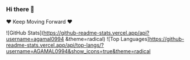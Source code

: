 ### Hi there 👋

<!--
**agamal0994/agamal0994** is a ✨ _special_ ✨ repository because its `README.md` (this file) appears on your GitHub profile.
## My name is Ahmed Gamal , Jr. Data Scientist
✨ About Me ✨
-Creative Mind
-Solving Puzzles 
-Catch Patterns 
-Investigation 

⚡️ Currently ⚡️
- 🔭 I’m currently looking for Data Scientist / BI Analyst job role 
- 🌱 I’m currently learning GCP , Big Data
- 📫 How to reach me: https://www.linkedin.com/in/agamal0994/

💻 Skills 💻 
 Python (NumPy-Pandas-ScikitLearn-OpenCV-Keras-TensorFlow), Java, C++ 
 Oracle DB PLSQL, MySQL, SQL server (Toad for Oracle, PostgreSQL, M SQL Server)
 Spreadsheets and Visualization (Microsoft Excel, Microsoft Power BI, Google Data Studio)
 Data Warehouse, ETL Process, Machine Learning, Deep Learning, Algorithms, Data Structures, Cloud 
Computing

--> ❤️ Keep Moving Forward ❤️
![GitHub Stats](https://github-readme-stats.vercel.app/api?username=agamal0994 &theme=radical)
![Top Languages]https://github-readme-stats.vercel.app/api/top-langs/?username=AGAMAL0994&show_icons=true&theme=radical
